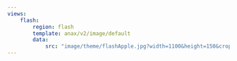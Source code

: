 ```yaml
---
views:
    flash:
        region: flash
        template: anax/v2/image/default
        data:
            src: "image/theme/flashApple.jpg?width=1100&height=150&crop-to-fit&area=0,0,30,0"
---
```

